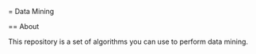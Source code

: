 = Data Mining

== About

This repository is a set of algorithms you can use to perform data mining.
